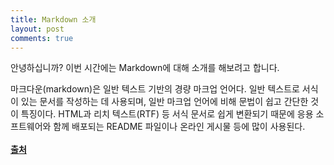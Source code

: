 ```yaml
---
title: Markdown 소개
layout: post
comments: true
---
```


<div class="message">
  안녕하십니까? 이번 시간에는 Markdown에 대해 소개를 해보려고 합니다.
</div>

마크다운(markdown)은 일반 텍스트 기반의 경량 마크업 언어다. 일반 텍스트로 서식이 있는 문서를 작성하는 데 사용되며,
일반 마크업 언어에 비해 문법이 쉽고 간단한 것이 특징이다. HTML과 리치 텍스트(RTF) 등 서식 문서로 쉽게 변환되기 때문에
응용 소프트웨어와 함께 배포되는 README 파일이나 온라인 게시물 등에 많이 사용된다.
<br><br>
**[출처](https://ko.wikipedia.org/w/index.php?title=%EB%A7%88%ED%81%AC%EB%8B%A4%EC%9A%B4&oldid=27246854)**